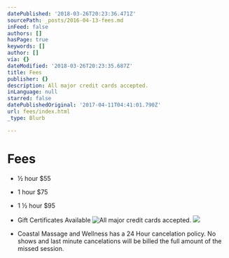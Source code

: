 ```yaml
---
datePublished: '2018-03-26T20:23:36.471Z'
sourcePath: _posts/2016-04-13-fees.md
inFeed: false
authors: []
hasPage: true
keywords: []
author: []
via: {}
dateModified: '2018-03-26T20:23:35.687Z'
title: Fees
publisher: {}
description: All major credit cards accepted.
inLanguage: null
starred: false
datePublishedOriginal: '2017-04-11T04:41:01.790Z'
url: fees/index.html
_type: Blurb

---
```

# **Fees**

* ½ hour $55
* 1 hour $75
* 1 ½ hour $95
* Gift Certificates Available
![All major credit cards accepted.](https://the-grid-user-content.s3-us-west-2.amazonaws.com/16f5b8f7-71e2-457c-a047-6bad381df0cb.png)
![](https://the-grid-user-content.s3-us-west-2.amazonaws.com/ca34f292-232c-4f82-943e-f0b1c66810d6.jpg)

* Coastal Massage and Wellness has a 24 Hour cancelation policy. No shows and last minute cancelations will be billed the full amount of the missed session.